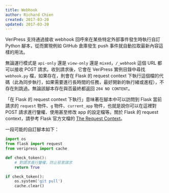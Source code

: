 ```yaml
---
title: Webhook
author: Richard Chien
created: 2017-03-20
updated: 2017-03-20
---
```


VeriPress 支持通過接收 webhook 回呼來在某些特定外部事件發生時執行自訂 Python 腳本，從而實現例如 GitHub 倉庫發生 push 事件就自動拉取最新內容這樣的用法。

無論運行模式是 `api-only` 還是 `view-only` 還是 `mixed`，`/_webhook` 這個 URL 都可以接收 POST 請求。收到請求後，它會在 VeriPress 實例目錄中尋找 `webhook.py` 檔，如果存在，則會在 Flask 的 request context 下執行這個檔的代碼（此為同步執行，如果需要進行長時間的任務，最好開新的執行緒或進程），不存在則跳過。無論該腳本存在與否最終都返回 `204 NO CONTENT`。

「在 Flask 的 request context 下執行」意味著在腳本中可以訪問到 Flask 當前請求的 `request` 物件、`g` 物件、`current_app` 物件，也就是說你可以在這裡對 POST 請求進行鑒權、使用甚至修改 app 的設定檔等。關於 Flask 的 request context，請參考 Flask 官方文檔的 [The Request Context](http://flask.pocoo.org/docs/0.12/reqcontext/)。

一段可能的自訂腳本如下：

```py
import os
from flask import request
from veripress import cache

def check_token():
    # 對請求進行鑒權，防止惡意請求
    return True

if check_token():
    os.system('git pull')
    cache.clear()
```
